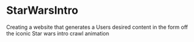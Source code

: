 # StarWarsIntro
Creating a website that generates a Users desired content in the form off the iconic Star wars intro crawl animation
